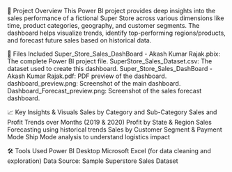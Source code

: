 📁 Project Overview
This Power BI project provides deep insights into the sales performance of a fictional Super Store across various dimensions like time, product categories, geography, and customer segments. The dashboard helps visualize trends, identify top-performing regions/products, and forecast future sales based on historical data.

📂 Files Included
Super_Store_Sales_DashBoard - Akash Kumar Rajak.pbix: The complete Power BI project file.
SuperStore_Sales_Dataset.csv: The dataset used to create this dashboard.
Super_Store_Sales_DashBoard - Akash Kumar Rajak.pdf: PDF preview of the dashboard.
dashboard_preview.png: Screenshot of the main dashboard.
Dashboard_Forecast_preview.png: Screenshot of the sales forecast dashboard.

📈 Key Insights & Visuals
Sales by Category and Sub-Category
Sales and Profit Trends over Months (2019 & 2020)
Profit by State & Region
Sales Forecasting using historical trends
Sales by Customer Segment & Payment Mode
Ship Mode analysis to understand logistics impact

🛠 Tools Used
Power BI Desktop
Microsoft Excel (for data cleaning and exploration)
Data Source: Sample Superstore Sales Dataset
